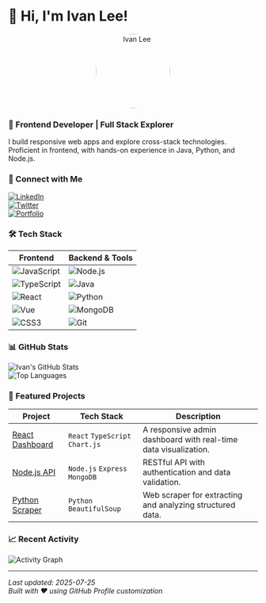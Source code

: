 # 👋 Hi, I'm Ivan Lee!

<div align="center">
  <img src="https://picsum.photos/seed/ivanlee/200/200" alt="Ivan Lee" width="150" height="150" style="border-radius: 50%;">
</div>

### 🚀 Frontend Developer | Full Stack Explorer  
I build responsive web apps and explore cross-stack technologies.  
Proficient in frontend, with hands-on experience in Java, Python, and Node.js.


### 🔗 Connect with Me  
[![LinkedIn](https://img.shields.io/badge/LinkedIn-0077B5?style=for-the-badge&logo=linkedin&logoColor=white)](https://linkedin.com/in/a-boom)  
[![Twitter](https://img.shields.io/badge/Twitter-1DA1F2?style=for-the-badge&logo=twitter&logoColor=white)](https://twitter.com/ivan_lee)  
[![Portfolio](https://img.shields.io/badge/Portfolio-FF5722?style=for-the-badge&logo=web&logoColor=white)](https://a-boom.dev)  


### 🛠️ Tech Stack  
| Frontend | Backend & Tools |
|----------|-----------------|
| ![JavaScript](https://img.shields.io/badge/JavaScript-F7DF1E?style=flat-square&logo=javascript&logoColor=black) | ![Node.js](https://img.shields.io/badge/Node.js-339933?style=flat-square&logo=nodedotjs&logoColor=white) |
| ![TypeScript](https://img.shields.io/badge/TypeScript-3178C6?style=flat-square&logo=typescript&logoColor=white) | ![Java](https://img.shields.io/badge/Java-007396?style=flat-square&logo=java&logoColor=white) |
| ![React](https://img.shields.io/badge/React-61DAFB?style=flat-square&logo=react&logoColor=black) | ![Python](https://img.shields.io/badge/Python-3776AB?style=flat-square&logo=python&logoColor=white) |
| ![Vue](https://img.shields.io/badge/Vue.js-4FC08D?style=flat-square&logo=vue.js&logoColor=white) | ![MongoDB](https://img.shields.io/badge/MongoDB-47A248?style=flat-square&logo=mongodb&logoColor=white) |
| ![CSS3](https://img.shields.io/badge/CSS3-1572B6?style=flat-square&logo=css3&logoColor=white) | ![Git](https://img.shields.io/badge/Git-F05032?style=flat-square&logo=git&logoColor=white) |


### 📊 GitHub Stats  
![Ivan's GitHub Stats](https://github-readme-stats.vercel.app/api?username=a-boom&show_icons=true&theme=blue-green&count_private=true&hide_border=true)  
![Top Languages](https://github-readme-stats.vercel.app/api/top-langs/?username=a-boom&layout=compact&theme=blue-green&hide_border=true)  


### 🌟 Featured Projects  
| Project | Tech Stack | Description |
|---------|------------|-------------|
| [React Dashboard](https://github.com/a-boom/react-dashboard) | `React` `TypeScript` `Chart.js` | A responsive admin dashboard with real-time data visualization. |
| [Node.js API](https://github.com/a-boom/node-api) | `Node.js` `Express` `MongoDB` | RESTful API with authentication and data validation. |
| [Python Scraper](https://github.com/a-boom/python-scraper) | `Python` `BeautifulSoup` | Web scraper for extracting and analyzing structured data. |


### 📈 Recent Activity  
![Activity Graph](https://activity-graph.herokuapp.com/graph?username=a-boom&theme=blue-green&hide_border=true&area=true)  


---
*Last updated: 2025-07-25*  
*Built with ❤️ using GitHub Profile customization*
